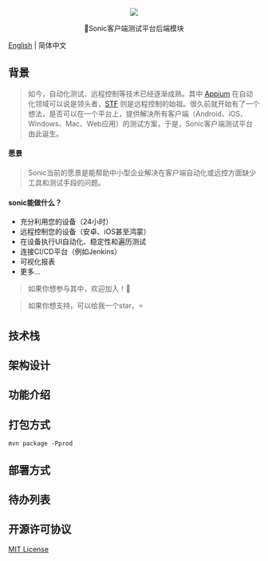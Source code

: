 <p align="center">
  <img src="https://raw.githubusercontent.com/ZhouYixun/sonic-server/main/logo.png">
</p>
<p align="center">🎉Sonic客户端测试平台后端模块</p>

[English](README.md) | 简体中文

## 背景

> 如今，自动化测试、远程控制等技术已经逐渐成熟。其中 [Appium](https://github.com/appium/appium) 在自动化领域可以说是领头者，[STF](https://github.com/openstf/stf) 则是远程控制的始祖。很久前就开始有了一个想法，是否可以在一个平台上，提供解决所有客户端（Android、iOS、Windows、Mac、Web应用）的测试方案，于是，Sonic客户端测试平台由此诞生。

#### 愿景

> Sonic当前的愿景是能帮助中小型企业解决在客户端自动化或远控方面缺少工具和测试手段的问题。

#### sonic能做什么？

+ 充分利用您的设备（24小时）
+ 远程控制您的设备（安卓、iOS甚至鸿蒙）
+ 在设备执行UI自动化、稳定性和遍历测试
+ 连接CI/CD平台（例如Jenkins）
+ 可视化报表
+ 更多...

> 如果你想参与其中，欢迎加入！💪

> 如果你想支持，可以给我一个star。⭐

## 技术栈

## 架构设计

## 功能介绍

## 打包方式

```
mvn package -Pprod
```

## 部署方式

## 待办列表

## 开源许可协议
[MIT License](LICENSE)